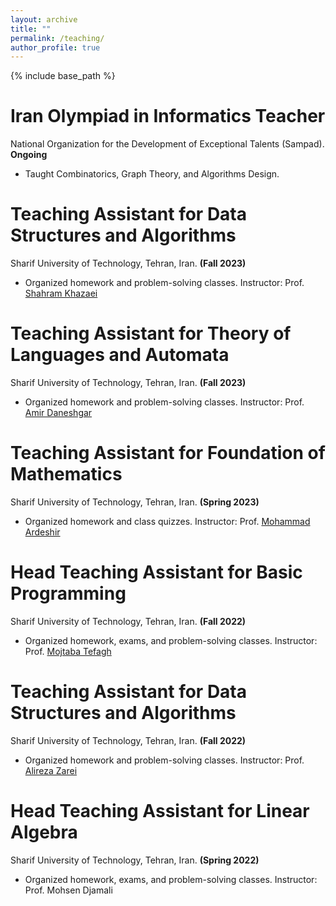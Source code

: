 ```yaml
---
layout: archive
title: ""
permalink: /teaching/
author_profile: true
---
```


{% include base_path %}

Iran Olympiad in Informatics Teacher
======
National Organization for the Development of Exceptional Talents (Sampad). **Ongoing**
* Taught Combinatorics, Graph Theory, and Algorithms Design.

Teaching Assistant for Data Structures and Algorithms
======
Sharif University of Technology, Tehran, Iran. **(Fall 2023)**
* Organized homework and problem-solving classes. Instructor: Prof. [Shahram Khazaei](http://math.sharif.ir/faculties/khazaei)

Teaching Assistant for Theory of Languages and Automata
======
Sharif University of Technology, Tehran, Iran. **(Fall 2023)**
* Organized homework and problem-solving classes. Instructor: Prof. [Amir Daneshgar](http://math.sharif.ir/faculties/daneshgar)

Teaching Assistant for Foundation of Mathematics
======
Sharif University of Technology, Tehran, Iran. **(Spring 2023)**
* Organized homework and class quizzes. Instructor: Prof. [Mohammad Ardeshir](http://math.sharif.ir/faculties/mardeshir)

Head Teaching Assistant for Basic Programming
======
Sharif University of Technology, Tehran, Iran. **(Fall 2022)**
* Organized homework, exams, and problem-solving classes. Instructor: Prof. [Mojtaba Tefagh](https://sharif.edu/~mtefagh/)

Teaching Assistant for Data Structures and Algorithms
======
Sharif University of Technology, Tehran, Iran. **(Fall 2022)**
* Organized homework and problem-solving classes. Instructor: Prof. [Alireza Zarei](http://sharif.ir/~zarei/)

Head Teaching Assistant for Linear Algebra
======
Sharif University of Technology, Tehran, Iran. **(Spring 2022)**
* Organized homework, exams, and problem-solving classes. Instructor: Prof. Mohsen Djamali
